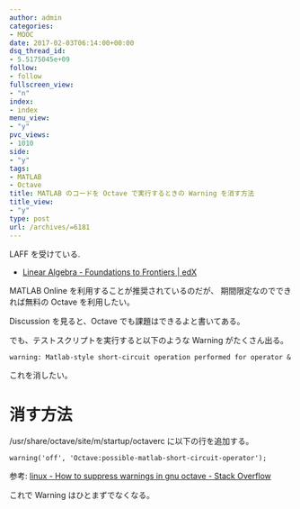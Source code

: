 ```yaml
---
author: admin
categories:
- MOOC
date: 2017-02-03T06:14:00+00:00
dsq_thread_id:
- 5.5175045e+09
follow:
- follow
fullscreen_view:
- "n"
index:
- index
menu_view:
- "y"
pvc_views:
- 1010
side:
- "y"
tags:
- MATLAB
- Octave
title: MATLAB のコードを Octave で実行するときの Warning を消す方法
title_view:
- "y"
type: post
url: /archives/=6181
---
```


LAFF を受けている.

-   [Linear Algebra - Foundations to Frontiers |
    edX](https://www.edx.org/course/linear-algebra-foundations-frontiers-utaustinx-ut-5-05x)

MATLAB Online を利用することが推奨されているのだが、
期間限定なのでできれば無料の Octave を利用したい。

Discussion を見ると、Octave でも課題はできるよと書いてある。

でも、テストスクリプトを実行すると以下のような Warning がたくさん出る。

``` {.bash}
warning: Matlab-style short-circuit operation performed for operator &
```

これを消したい。

消す方法
========

/usr/share/octave/site/m/startup/octaverc に以下の行を追加する。

``` {.bash}
warning('off', 'Octave:possible-matlab-short-circuit-operator');
```

参考: [linux - How to suppress warnings in gnu octave - Stack
Overflow](https://stackoverflow.com/questions/11384359/how-to-suppress-warnings-in-gnu-octave)

これで Warning はひとまずでなくなる。
